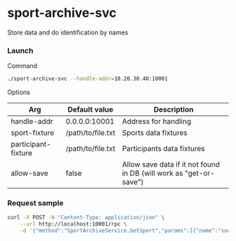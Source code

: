 # sport-archive-svc

Store data and do identification by names

### Launch

Command

```bash
./sport-archive-svc --handle-addr=10.20.30.40:10001
```

Options

| Arg           | Default value     | Description          |
|---------------|-------------------|----------------------|
| handle-addr         | 0.0.0.0:10001     | Address for handling |
| sport-fixture       | /path/to/file.txt | Sports data fixtures  |
| participant-fixture | /path/to/file.txt | Participants data fixtures  |
| allow-save          | false             | Allow save data if it not found in DB (will work as "get-or-save") |


### Request sample

```bash
curl -X POST -H "Content-Type: application/json" \
    --url http://localhost:10001/rpc \
    -d '{"method":"SportArchiveService.GetSport","params":[{"name":"soccer"}],"id":"123"}'
```

